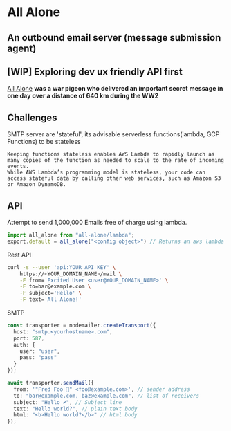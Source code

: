 # All Alone

## An outbound email server (message submission agent)

## [WIP] Exploring dev ux friendly API first

[All Alone](<https://en.wikipedia.org/wiki/All_Alone_(pigeon)>) **was a war pigeon who delivered an important secret message in one day over a distance of 640 km during the WW2**

## Challenges

SMTP server are 'stateful', its advisable serverless functions(lambda, GCP Functions) to be stateless

```
Keeping functions stateless enables AWS Lambda to rapidly launch as many copies of the function as needed to scale to the rate of incoming events.
While AWS Lambda’s programming model is stateless, your code can access stateful data by calling other web services, such as Amazon S3 or Amazon DynamoDB.
```

## API

Attempt to send 1,000,000 Emails free of charge using lambda.

```ts
import all_alone from "all-alone/lambda";
export.default = all_alone("<config object>") // Returns an aws lambda handler function
```

Rest API

```sh
curl -s --user 'api:YOUR_API_KEY' \
    https://<YOUR_DOMAIN_NAME>/mail \
    -F from='Excited User <user@YOUR_DOMAIN_NAME>' \
    -F to=bar@example.com \
    -F subject='Hello' \
    -F text='All Alone!'
```

SMTP

```ts
const transporter = nodemailer.createTransport({
  host: "smtp.<yourhostname>.com",
  port: 587,
  auth: {
    user: "user",
    pass: "pass"
  }
});

await transporter.sendMail({
  from: '"Fred Foo 👻" <foo@example.com>', // sender address
  to: "bar@example.com, baz@example.com", // list of receivers
  subject: "Hello ✔", // Subject line
  text: "Hello world?", // plain text body
  html: "<b>Hello world?</b>" // html body
});
```
